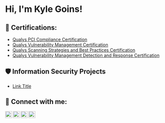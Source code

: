 <h1>Hi, I'm Kyle Goins! <a href="https://www.linkedin.com/in/yourlinkedin/"> </a>

<h2>📜 Certifications:</h2>
 
  - [Qualys PCI Compliance Certification](https://github.com/KyleGoins4058/Certs/blob/main/Qualys%20PCI%20Compliance%20Certification%20PNG.png)
  - [Qualys Vulnerability Management Certification](https://github.com/KyleGoins4058/Certs/blob/main/Qualys%20Vulnerabilty%20Management%20Certification%20PNG.png)
  - [Qualys Scanning Strategies and Best Practices Certification](https://github.com/KyleGoins4058/Certs/blob/main/Qualys%20Scanning%20Strategies%20and%20Best%20Practices%20Certification%20PNG.png)
  - [Qualys Vulnerability Management Detection and Response Certification](https://github.com/KyleGoins4058/Certs/blob/main/Qualys%20Vulnerability%20Management%20Detection%20%26%20Response%20Certification%20PNG.png)
<h2>🛡️ Information Security Projects</h2>

 - [Link Title](Link)
  
<h2> 🤳 Connect with me:</h2>

[<img align="left" alt="yourname | YouTube" width="22px" src="https://cdn.jsdelivr.net/npm/simple-icons@v3/icons/youtube.svg" />][youtube]
[<img align="left" alt="yourname | Twitter" width="22px" src="https://cdn.jsdelivr.net/npm/simple-icons@v3/icons/twitter.svg" />][twitter]
[<img align="left" alt="yourname | LinkedIn" width="22px" src="https://cdn.jsdelivr.net/npm/simple-icons@v3/icons/linkedin.svg" />][linkedin]
[<img align="left" alt="yourname | Instagram" width="22px" src="https://cdn.jsdelivr.net/npm/simple-icons@v3/icons/instagram.svg" />][instagram]

[twitter]: https://twitter.com/yourpage
[youtube]: https://www.youtube.com/c/yourpage
[instagram]: https://www.instagram.com/ky7e.g/
[linkedin]: https://www.linkedin.com/in/kylegoins1/
